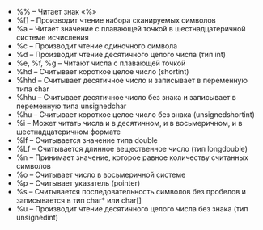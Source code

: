 <ul> <li>%% – Читает знак «%»</li> <li>%[] – Производит чтение набора сканируемых символов</li> <li>%a – Читает значение с плавающей точкой в шестнадцатеричной системе исчисления</li> <li>%c – Производит чтение одиночного символа</li> <li>%d – Производит чтение десятичного целого числа (тип int)</li> <li>%e, %f, %g – Читают числа с плавающей точкой</li> <li>%hd – Считывает короткое целое число (shortint)</li> <li>%hhd – Считывает десятичное число и записывает в переменную типа char</li> <li>%hhu – Считывает десятичное число без знака и записывает в переменную типа unsignedchar</li> <li>%hu – Считывает короткое целое число без знака (unsignedshortint)</li> <li>%i – Может читать числа и в десятичном, и в восьмеричном, и в шестнадцатеричном формате</li> <li>%lf – Считывается значение типа double</li> <li>%Lf – Считывается длинное вещественное число (тип longdouble)</li> <li>%n – Принимает значение, которое равное количеству считанных символов</li> <li>%о – Считывает число в восьмеричной системе</li> <li>%p – Считывает указатель (pointer)</li> <li>%s – Считывается последовательность символов без пробелов и записывается в тип char* или char[]</li> <li>%u – Производит чтение десятичного целого числа без знака (тип unsignedint)</li> </ul>